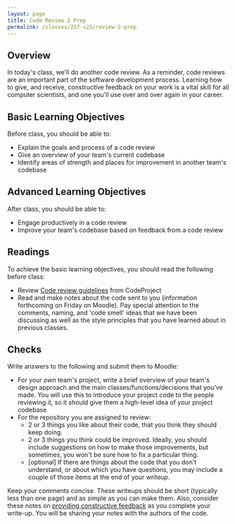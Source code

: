 ```yaml
---
layout: page
title: Code Review 2 Prep
permalink: /classes/257-s25/review-2-prep
---
```


## Overview
In today's class, we'll do another code review. As a reminder, code reviews are an important part of the software development process. Learning how to give, and receive, constructive feedback on your work is a vital skill for all computer scientists, and one you'll use over and over again in your career.

## Basic Learning Objectives

Before class, you should be able to:
* Explain the goals and process of a code review
* Give an overview of your team's current codebase
* Identify areas of strength and places for improvement in another team's codebase

## Advanced Learning Objectives
After class, you should be able to:
* Engage productively in a code review
* Improve your team's codebase based on feedback from a code review

## Readings
To achieve the basic learning objectives, you should read the following before class:
* Review [Code review guidelines](http://www.codeproject.com/Articles/524235/Codeplusreviewplusguidelines) from CodeProject
* Read and make notes about the code sent to you (information forthcoming on Friday on Moodle). Pay special attention to the comments, naming, and 'code smell' ideas that we have been discussing as well as the style principles that you have learned about in previous classes. 

## Checks
Write answers to the following and submit them to Moodle:
* For your *own* team's project, write a brief overview of your team's design approach and the main classes/functions/decisions that you've made. You will use this to introduce your project code to the people reviewing it, so it should give them a high-level idea of your project codebase
* For the repository you are assigned to review:
    * 2 or 3 things you like about their code, that you think they should keep doing.
    * 2 or 3 things you think could be improved. Ideally, you should include suggestions on how to make those improvements, but sometimes, you won't be sure how to fix a particular thing.
    * [optional] If there are things about the code that you don't understand, or about which you have questions, you may include a couple of those items at the end of your writeup.

Keep your comments concise. These writeups should be short (typically less than one page) and as simple as you can make them. Also, consider these notes on [providing constructive feedback](https://cs.carleton.edu/faculty/jondich/courses/cs257_f21/assignments/07_books_code_review.html#helping) as you complete your write-up. You will be sharing your notes with the authors of the code.